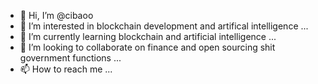 - 👋 Hi, I’m @cibaoo
- 👀 I’m interested in blockchain development and artifical intelligence ...
- 🌱 I’m currently learning blockchain and artificial intelligence ...
- 💞️ I’m looking to collaborate on finance and open sourcing shit government functions ...
- 📫 How to reach me ...

<!---
cibaoo/cibaoo is a ✨ special ✨ repository because its `README.md` (this file) appears on your GitHub profile.
You can click the Preview link to take a look at your changes.
--->
